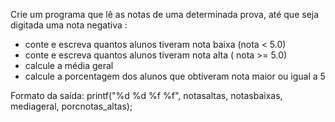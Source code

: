 Crie um programa que lê as notas de uma determinada prova, até que seja digitada uma nota negativa :

- conte e escreva quantos alunos tiveram nota baixa (nota < 5.0)
- conte e escreva quantos alunos tiveram nota alta ( nota >= 5.0)
- calcule a média geral
- calcule a porcentagem dos alunos que obtiveram nota maior ou igual a 5 

Formato da saída: printf("%d %d %f %f", notasaltas, notasbaixas, mediageral, porcnotas_altas);